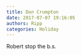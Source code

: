 ```yaml
---
title: Don Crumpton
date: 2017-07-07 19:16:05
authors: Ripp
categories: Holiday
---
```


 Robert stop the b.s.